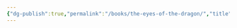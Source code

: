 ```yaml
---
{"dg-publish":true,"permalink":"/books/the-eyes-of-the-dragon/","title":"The Eyes of the Dragon"}
---
```


